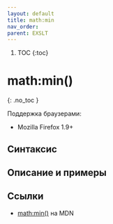 ```yaml
---
layout: default
title: math​:min
nav_order:
parent: EXSLT
---
```


<!-- prettier-ignore-start -->
1. TOC
{:toc}

# math​:min()
{: .no_toc }
<!-- prettier-ignore-end -->

Поддержка браузерами:

- Mozilla Firefox 1.9+

## Синтаксис

## Описание и примеры

## Ссылки

- [math​:min()](https://developer.mozilla.org/en-US/docs/Web/EXSLT/math/min) на MDN
